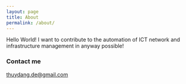 ```yaml
---
layout: page
title: About
permalink: /about/
---
```


Hello World! I want to contribute to the automation of ICT network and infrastructure management in anyway possible!

### Contact me

[thuydang.de@gmail.com](mailto:thuydang.de@gmail.com)

